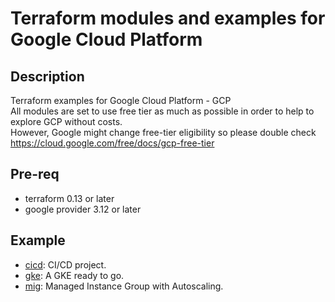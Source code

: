 # Terraform modules and examples for Google Cloud Platform

## Description
Terraform examples for Google Cloud Platform - GCP  
All modules are set to use free tier as much as possible in order to help to explore GCP without costs.  
However, Google might change free-tier eligibility so please double check https://cloud.google.com/free/docs/gcp-free-tier

## Pre-req
- terraform 0.13 or later
- google provider 3.12 or later

## Example
- [cicd](./cicd): CI/CD project.
- [gke](./gke): A GKE ready to go.
- [mig](./mig): Managed Instance Group with Autoscaling.
